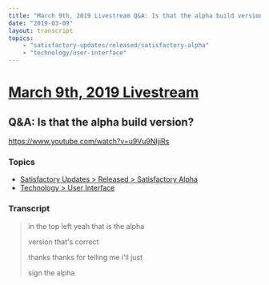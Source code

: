 ```yaml
---
title: "March 9th, 2019 Livestream Q&A: Is that the alpha build version?"
date: "2019-03-09"
layout: transcript
topics:
    - "satisfactory-updates/released/satisfactory-alpha"
    - "technology/user-interface"
---
```

# [March 9th, 2019 Livestream](../2019-03-09.md)
## Q&A: Is that the alpha build version?
https://www.youtube.com/watch?v=u9Vu9NIjiRs

### Topics
* [Satisfactory Updates > Released > Satisfactory Alpha](../topics/satisfactory-updates/released/satisfactory-alpha.md)
* [Technology > User Interface](../topics/technology/user-interface.md)

### Transcript

> in the top left yeah that is the alpha
>
> version that's correct
>
> thanks thanks for telling me i'll just
>
> sign the alpha
